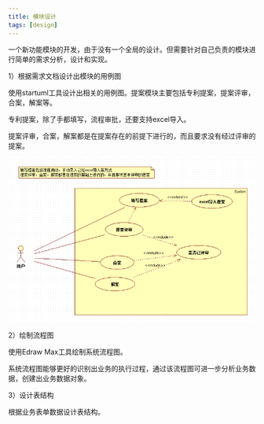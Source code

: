 ```yaml
---
title: 模块设计
tags: [design]
---
```


一个新功能模块的开发，由于没有一个全局的设计。但需要针对自己负责的模块进行简单的需求分析，设计和实现。

1）根据需求文档设计出模块的用例图

使用startuml工具设计出相关的用例图。提案模块主要包括专利提案，提案评审，合案，解案等。

专利提案，除了手都填写，流程审批，还要支持excel导入。

提案评审，合案，解案都是在提案存在的前提下进行的，而且要求没有经过评审的提案。

![](/images/work/design/usecase/proposal.png)

2）绘制流程图

使用Edraw Max工具绘制系统流程图。

系统流程图能够更好的识别出业务的执行过程，通过该流程图可进一步分析业务数据，创建出业务数据对象。

3）设计表结构

根据业务表单数据设计表结构。